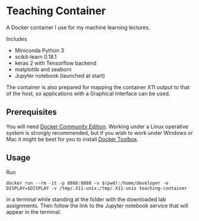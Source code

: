 # Teaching Container

A Docker container I use for my machine learning lectures.

Includes

* Miniconda Python 3
* scikit-learn 0.18.1
* keras 2 with Tensorflow backend
* matplotlib and seaborn
* Jupyter notebook (launched at start)

The container is also prepared for mapping the container X11 output to that of the host, so applications with a Graphical Interface can be used.

## Prerequisites

You will need <a href=https://www.docker.com/>Docker Community Edition</a>. Working under a Linux operative system is strongly recommended, but if you wish to work under Windows or Mac it might be best for you to install <a href=https://www.docker.com/products/docker-toolbox>Docker Toolbox</a>.

## Usage

Run

    docker run --rm -it -p 8888:8888 -v $(pwd):/home/developer -e DISPLAY=$DISPLAY -v /tmp/.X11-unix:/tmp/.X11-unix teaching-container

in a terminal while standing at the folder with the downloaded lab assignments. Then follow the link to the Jupyter notebook service that will appear in the terminal.

